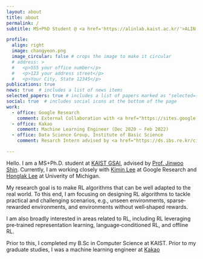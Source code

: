 ```yaml
---
layout: about
title: about
permalink: /
subtitle: MS+PhD Student @ <a href='https://alinlab.kaist.ac.kr/'>ALIN Lab</a>, KAIST.

profile:
  align: right
  image: changyeon.png
  image_circular: false # crops the image to make it circular
  # address: >
  #   <p>555 your office number</p>
  #   <p>123 your address street</p>
  #   <p>Your City, State 12345</p>
publications: true
news: true  # includes a list of news items
selected_papers: true # includes a list of papers marked as "selected={true}"
social: true  # includes social icons at the bottom of the page
work:
  - office: Google Research
    comment: External Collaboration with <a href="https://sites.google.com/view/kiminlee">Dr. Kimin Lee</a> (Mar 2022 - Present)
  - office: Kakao
    comment: Machine Learning Engineer (Dec 2020 ~ Feb 2022)
  - office: Data Science Group, Institute of Basic Science
    comment: Resarch Intern advised by <a href="https://ds.ibs.re.kr/ci/">Prof. Meeyoung Cha</a> (Jul 2019 - Nov 2020) 

---
```


Hello. I am a MS+Ph.D. student at <a href="https://gsai.kaist.ac.kr/">KAIST GSAI</a>, advised by <a href="https://alinlab.kaist.ac.kr/shin.html">Prof. Jinwoo Shin</a>. Currently, I am working closely with <a href="https://sites.google.com/view/kiminlee">Kimin Lee</a> at Google Research and <a href="https://web.eecs.umich.edu/~honglak/">Honglak Lee</a> at Univerity of Michigan.

My research goal is to make RL algorithms that can be well adapted to the real world. To this end, I am focusing on designing RL algorithms to tackle practical and challenging scenarios, e.g., unseen environments, sparse‐rewarded environments, and environments without well‐shaped rewards. 

I am also broadly interested in areas related to RL, including RL leveraging pre‐trained representation learning, language‐conditioned RL, and offline RL.

Prior to this, I completed my B.Sc in Computer Science at KAIST. Prior to my graduate studies, I was a machine learning engineer at <a href="https://kakaocorp.com">Kakao</a>
